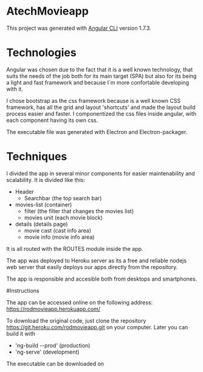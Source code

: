 # AtechMovieapp

This project was generated with [Angular CLI](https://github.com/angular/angular-cli) version 1.7.3.

# Technologies

Angular was chosen due to the fact that it is a well known technology, that suits the needs of the job both for its main target (SPA) but also for its being a light and fast framework and because I`m more confortable developing with it.

I chose bootstrap as the css framework because is a well known CSS framework, has all the grid and layout 'shortcuts' and made the layout build process easier and faster. I componentized the css files inside angular, with each component having its own css.

The executable file was generated with Electron and Electron-packager.

# Techniques

I divided the app in several minor components for easier maintenability and scalability. It is divided like this:

- Header
    - Searchbar (the top search bar)
- movies-list (container)
    - filter (the filter that changes the movies list)
    - movies unit (each movie block)
- details (details page)
    - movie cast (cast info area)
    - movie info (movie info area)

It is all routed with the ROUTES module inside the app.

The app was deployed to Heroku server as its a free and reliable nodejs web server that easily deploys our apps directly from the repository.

The app is responsible and accesible both from desktops and smartphones.

#Instructions

The app can be accessed online on the following address: https://rodmovieapp.herokuapp.com/

To download the original code, just clone the repository https://git.heroku.com/rodmovieapp.git on your computer. Later you can build it with 
- 'ng-build --prod' (production)
- 'ng-serve' (development)

The executable can be downloaded on 

